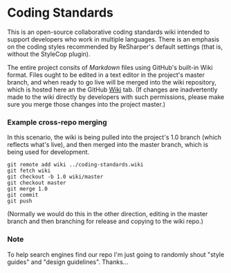 Coding Standards
================

This is an open-source collaborative coding standards wiki intended to support developers who work in multiple languages. There is an emphasis on the coding styles recommended by ReSharper's default settings (that is, without the StyleCop plugin).

The entire project consits of *Markdown* files using GitHub's built-in Wiki format. Files ought to be edited in a text editor in the project's master branch, and when ready to go live will be merged into the wiki repository, which is hosted here an the GitHub [Wiki](https://github.com/lorddev/coding-standards/wiki) tab. (If changes are inadvertently made to the wiki directly by developers with such permissions, please make sure you merge those changes into the project master.)

### Example cross-repo merging
In this scenario, the wiki is being pulled into the project's 1.0 branch (which reflects what's live), and then merged into the master branch, which is being used for development.

    git remote add wiki ../coding-standards.wiki
    git fetch wiki
    git checkout -b 1.0 wiki/master
    git checkout master                
    git merge 1.0
    git commit
    git push

(Normally we would do this in the other direction, editing in the master branch and then branching for release and copying to the wiki repo.)

### Note
To help search engines find our repo I'm just going to randomly shout "style guides" and "design guidelines". Thanks...